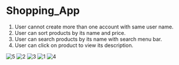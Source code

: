 # Shopping_App
1. User cannot create more than one account with same user name.
2. User can sort products by its name and price.
3. User can search products by its name with search menu bar.
4. User can click on product to view its description.

![5](https://user-images.githubusercontent.com/42536388/146978160-11728a26-e69d-40b8-8620-db204e07480f.png)   ![2](https://user-images.githubusercontent.com/42536388/146978176-58fcea63-b505-4939-8dc9-38d931bc3c2e.png)   ![3](https://user-images.githubusercontent.com/42536388/146978215-de238fe0-1095-442c-b4cd-c46a6e7810ec.png)   ![1](https://user-images.githubusercontent.com/42536388/146978232-14370bc9-7ca6-4359-a5a5-0e85b20b67b5.png)   ![4](https://user-images.githubusercontent.com/42536388/146978248-51e6e5f1-01e8-422a-8dfc-dc82bad4e0b1.png)
